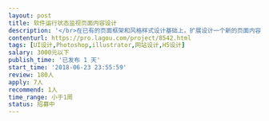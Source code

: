 ```yaml
---                
layout: post       
title: 软件运行状态监视页面内容设计           
description: '</br>在已有的页面框架和风格样式设计基础上，扩展设计一个新的页面内容。</br>内容是：</br>1、在区域内显示6个服务器的运行状态。</br>2、运行状态包括每个服务器的CPU、内存、磁盘、网络等数值，以及每个服务器中运行的多个进程（及软件，一般3到10个）的状态，包括每个进程的id、名称、CPU、内存等信息。</br>3、主要是设计并实现（nodejs、html、gojs或者svg）该页面中的内容显示，显示6个单元（不用服务器形态，但要显示出各个单元的自身情况和进程情况）。</br>'     
contenturl: https://pro.lagou.com/project/8542.html      
tags: [UI设计,Photoshop,illustrator,网站设计,H5设计]            
salary: 3000元以下          
publish_time: '已发布 1 天'         
start_time: '2018-06-23 23:55:59'           
review: 180人                   
apply: 7人                   
recommend: 1人                   
time_range: 小于1周              
status: 招募中                  
---                 
```

